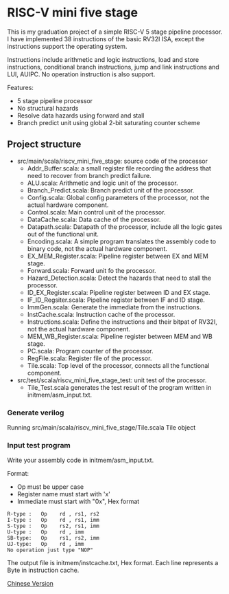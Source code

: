 # RISC-V mini five stage

This is my graduation project of a simple RISC-V 5 stage pipeline processor. I have implemented 38 instructions of the basic RV32I ISA, except the instructions support the operating system.

Instructions include arithmetic and logic instructions, load and store instructions, conditional branch instructions, jump and link instructions and LUI, AUIPC. No operation instruction is also support.

Features:

- 5 stage pipeline processor
- No structural hazards
- Resolve data hazards using forward and stall
- Branch predict unit using global 2-bit saturating counter scheme

## Project structure

- src/main/scala/riscv_mini_five_stage: source code of the processor
    - Addr_Buffer.scala: a small register file recording the address that need to recover from branch predict failure.
    - ALU.scala: Arithmetic and logic unit of the processor.
    - Branch_Predict.scala: Branch predict unit of the processor.
    - Config.scala: Global config parameters of the processor, not the actual hardware component.
    - Control.scala: Main control unit of the processor.
    - DataCache.scala: Data cache of the processor.
    - Datapath.scala: Datapath of the processor, include all the logic gates out of the functional unit.
    - Encoding.scala: A simple program translates the assembly code to binary code, not the actual hardware component.
    - EX_MEM_Register.scala: Pipeline register between EX and MEM stage.
    - Forward.scala: Forward unit fo the processor.
    - Hazard_Detection.scala: Detect the hazards that need to stall the processor.
    - ID_EX_Register.scala: Pipeline register between ID and EX stage.
    - IF_ID_Regsiter.scala: Pipeline register between IF and ID stage.
    - ImmGen.scala: Generate the immediate from the instructions.
    - InstCache.scala: Instruction cache of the processor.
    - Instructions.scala: Define the instructions and their bitpat of RV32I, not the actual hardware component.
    - MEM_WB_Register.scala: Pipeline register between MEM and WB stage.
    - PC.scala: Program counter of the processor.
    - RegFile.scala: Register file of the processor.
    - Tile.scala: Top level of the processor, connects all the functional component.
- src/test/scala/riscv_mini_five_stage_test: unit test of the processor.
    - Tile_Test.scala generates the test result of the program written in initmem/asm_input.txt.

### Generate verilog

Running src/main/scala/riscv_mini_five_stage/Tile.scala Tile object

### Input test program

Write your assembly code in initmem/asm_input.txt.

Format:

- Op must be upper case
- Register name must start with 'x'
- Immediate must start with "0x", Hex format

```
R-type :   Op    rd , rs1, rs2
I-type :   Op    rd , rs1, imm
S-type :   Op    rs2, rs1, imm
U-type :   Op    rd , imm
SB-type:   Op    rs1, rs2, imm
UJ-type:   Op    rd , imm
No operation just type "NOP"
```

The output file is initmem/instcache.txt, Hex format. Each line represents a Byte in instruction cache.

[Chinese Version]: ./README_zh.md

[Chinese Version]
